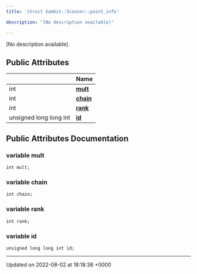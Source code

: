 ```yaml
---
title: 'struct Gambit::Scanner::point_info'

description: "[No description available]"

---
```









[No description available]

## Public Attributes

|                | Name           |
| -------------- | -------------- |
| int | **[mult](/documentation/code/gambit_sphinx/classes/structgambit_1_1scanner_1_1point__info/#variable-mult)**  |
| int | **[chain](/documentation/code/gambit_sphinx/classes/structgambit_1_1scanner_1_1point__info/#variable-chain)**  |
| int | **[rank](/documentation/code/gambit_sphinx/classes/structgambit_1_1scanner_1_1point__info/#variable-rank)**  |
| unsigned long long int | **[id](/documentation/code/gambit_sphinx/classes/structgambit_1_1scanner_1_1point__info/#variable-id)**  |

## Public Attributes Documentation

### variable mult

```
int mult;
```


### variable chain

```
int chain;
```


### variable rank

```
int rank;
```


### variable id

```
unsigned long long int id;
```


-------------------------------

Updated on 2022-08-02 at 18:18:38 +0000